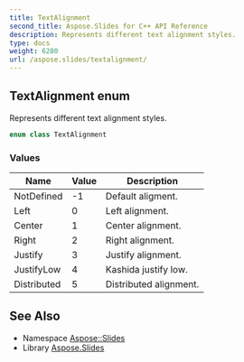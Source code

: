 ```yaml
---
title: TextAlignment
second_title: Aspose.Slides for C++ API Reference
description: Represents different text alignment styles.
type: docs
weight: 6280
url: /aspose.slides/textalignment/
---
```

## TextAlignment enum


Represents different text alignment styles.

```cpp
enum class TextAlignment
```

### Values

| Name | Value | Description |
| --- | --- | --- |
| NotDefined | -1 | Default aligment. |
| Left | 0 | Left alignment. |
| Center | 1 | Center alignment. |
| Right | 2 | Right alignment. |
| Justify | 3 | Justify alignment. |
| JustifyLow | 4 | Kashida justify low. |
| Distributed | 5 | Distributed alignment. |

## See Also

* Namespace [Aspose::Slides](../)
* Library [Aspose.Slides](../../)